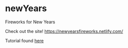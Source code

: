 # newYears
Fireworks for New Years

Check out the site!
https://newyearsfireworks.netlify.com/

Tutorial found [here](http://slicker.me/javascript/fireworks.htm)
